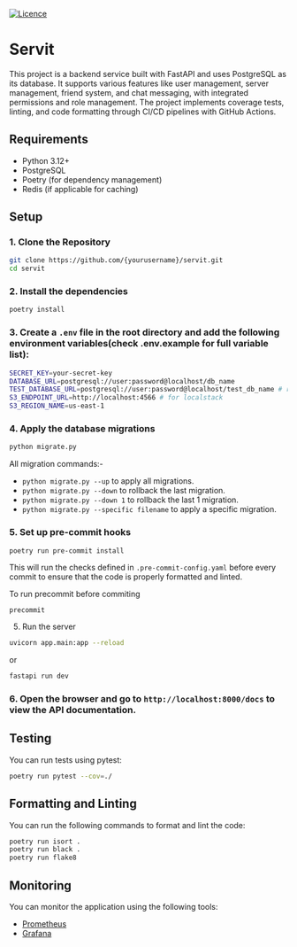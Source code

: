 <div>

[![Licence](https://img.shields.io/badge/licence-MIT-blue.svg)](/LICENSE)

</div>

# Servit

This project is a backend service built with FastAPI and uses PostgreSQL as its database. It supports various features like user management, server management, friend system, and chat messaging, with integrated permissions and role management. The project implements coverage tests, linting, and code formatting through CI/CD pipelines with GitHub Actions.


## Requirements

- Python 3.12+
- PostgreSQL
- Poetry (for dependency management)
- Redis (if applicable for caching)

## Setup

### 1. Clone the Repository

```bash
git clone https://github.com/{yourusername}/servit.git
cd servit
```
### 2. Install the dependencies

```bash
poetry install
```

### 3. Create a `.env` file in the root directory and add the following environment variables(check .env.example for full variable list):

```bash
SECRET_KEY=your-secret-key
DATABASE_URL=postgresql://user:password@localhost/db_name
TEST_DATABASE_URL=postgresql://user:password@localhost/test_db_name # required to run tests locally
S3_ENDPOINT_URL=http://localhost:4566 # for localstack
S3_REGION_NAME=us-east-1
```

### 4. Apply the database migrations

```bash
python migrate.py
```

All migration commands:-
- `python migrate.py --up` to apply all migrations.
- `python migrate.py --down` to rollback the last migration.
- `python migrate.py --down 1` to rollback the last 1 migration.
- `python migrate.py --specific filename` to apply a specific migration.

### 5. Set up pre-commit hooks
```
poetry run pre-commit install
```
This will run the checks defined in `.pre-commit-config.yaml` before every commit to ensure that the code is properly formatted and linted.

To run precommit before commiting
```bash
precommit
```
5. Run the server

```bash
uvicorn app.main:app --reload
```
or
```bash
fastapi run dev
```

### 6. Open the browser and go to `http://localhost:8000/docs` to view the API documentation.

## Testing
You can run tests using pytest:

```bash
poetry run pytest --cov=./
```

## Formatting and Linting
You can run the following commands to format and lint the code:

```bash
poetry run isort .
poetry run black .
poetry run flake8
```

## Monitoring
You can monitor the application using the following tools:
- [Prometheus](https://prometheus.io/)
- [Grafana](https://grafana.com/)
